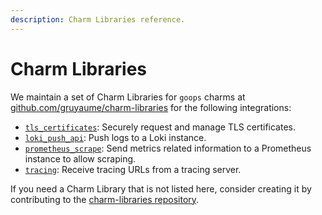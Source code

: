 ```yaml
---
description: Charm Libraries reference.
---
```


# Charm Libraries

We maintain a set of Charm Libraries for `goops` charms at [github.com/gruyaume/charm-libraries](https://github.com/gruyaume/charm-libraries) for the following integrations:

- [`tls_certificates`](https://github.com/gruyaume/charm-libraries/tree/main/certificates): Securely request and manage TLS certificates.
- [`loki_push_api`](https://github.com/gruyaume/charm-libraries/tree/main/logging): Push logs to a Loki instance.
- [`prometheus_scrape`](https://github.com/gruyaume/charm-libraries/tree/main/prometheus): Send metrics related information to a Prometheus instance to allow scraping.
- [`tracing`](https://github.com/gruyaume/charm-libraries/tree/main/tracing): Receive tracing URLs from a tracing server.

If you need a Charm Library that is not listed here, consider creating it by contributing to the [charm-libraries repository](https://github.com/gruyaume/charm-libraries).
